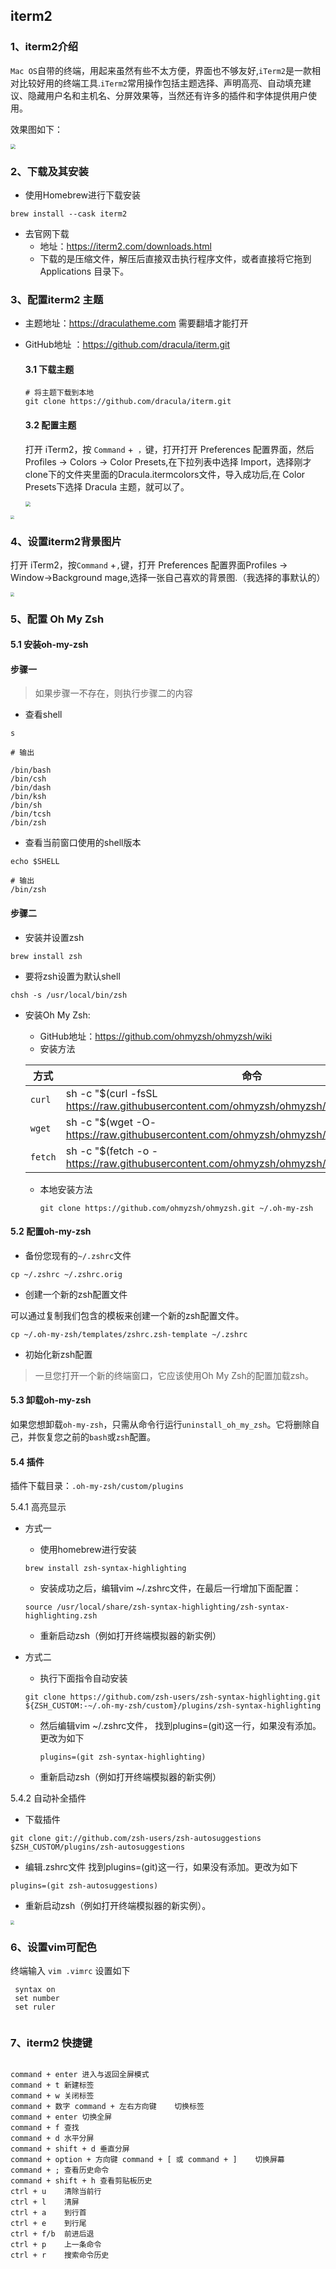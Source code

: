 

## iterm2

### 1、iterm2介绍

`Mac OS`自带的终端，用起来虽然有些不太方便，界面也不够友好,`iTerm2`是一款相对比较好用的终端工具.`iTerm2`常用操作包括主题选择、声明高亮、自动填充建议、隐藏用户名和主机名、分屏效果等，当然还有许多的插件和字体提供用户使用。

效果图如下：

<img src="https://tva1.sinaimg.cn/large/008i3skNgy1gu99ugwvoyj60wy0sy7a202.jpg" style="zoom: 50%;" />



### 2、下载及其安装

+ 使用Homebrew进行下载安装

```shell
brew install --cask iterm2
```

+ 去官网下载
  + 地址：https://iterm2.com/downloads.html
  + 下载的是压缩文件，解压后直接双击执行程序文件，或者直接将它拖到 Applications 目录下。

### 3、配置iterm2 主题

+ 主题地址：https://draculatheme.com  需要翻墙才能打开

+ GitHub地址 ：https://github.com/dracula/iterm.git

  #### 3.1 下载主题

  ```shell
  # 将主题下载到本地
  git clone https://github.com/dracula/iterm.git
  ```

  #### 3.2 配置主题

  打开 iTerm2，按 `Command` +` ，`键，打开打开 Preferences 配置界面，然后Profiles -> Colors -> Color Presets,在下拉列表中选择 Import，选择刚才clone下的文件夹里面的Dracula.itermcolors文件，导入成功后,在 Color Presets下选择 Dracula 主题，就可以了。

  <img src="https://tva1.sinaimg.cn/large/008i3skNgy1gu9aeiubt1j61vq0u0gpv02.jpg" style="zoom:50%;" />



<img src="https://tva1.sinaimg.cn/large/008i3skNgy1gu9agkanc6j61310u0q6o02.jpg" style="zoom: 40%;" />

### 4、设置iterm2背景图片

打开 iTerm2，按`Command` +`,`键，打开 Preferences 配置界面Profiles -> Window->Background mage,选择一张自己喜欢的背景图.（我选择的事默认的）

<img src="https://tva1.sinaimg.cn/large/008i3skNgy1gu9asgpcsij618q0u0wi802.jpg" style="zoom:40%;" />

### 5、配置 Oh My Zsh

#### 5.1 安装oh-my-zsh

#### 步骤一

> 如果步骤一不存在，则执行步骤二的内容

+ 查看shell

```shell
s

# 输出

/bin/bash
/bin/csh
/bin/dash
/bin/ksh
/bin/sh
/bin/tcsh
/bin/zsh
```

+ 查看当前窗口使用的shell版本

```shell
echo $SHELL

# 输出
/bin/zsh
```

#### 步骤二

+ 安装并设置zsh

```shell
brew install zsh
```

+ 要将zsh设置为默认shell

```shell
chsh -s /usr/local/bin/zsh
```

+ 安装Oh My Zsh:
  + GitHub地址：https://github.com/ohmyzsh/ohmyzsh/wiki
  + 安装方法

  | **方式** | **命令**                                                     |
  | -------- | ------------------------------------------------------------ |
  | `curl`   | sh -c "$(curl -fsSL https://raw.githubusercontent.com/ohmyzsh/ohmyzsh/master/tools/install.sh)" |
  | `wget`   | sh -c "$(wget -O- https://raw.githubusercontent.com/ohmyzsh/ohmyzsh/master/tools/install.sh)" |
  | `fetch`  | sh -c "$(fetch -o - https://raw.githubusercontent.com/ohmyzsh/ohmyzsh/master/tools/install.sh)" |

  + 本地安装方法

	```shell
	git clone https://github.com/ohmyzsh/ohmyzsh.git ~/.oh-my-zsh
	```

#### 5.2 配置oh-my-zsh

+ 备份您现有的`~/.zshrc`文件

```shell
cp ~/.zshrc ~/.zshrc.orig
```

+  创建一个新的zsh配置文件

可以通过复制我们包含的模板来创建一个新的zsh配置文件。

```shell
cp ~/.oh-my-zsh/templates/zshrc.zsh-template ~/.zshrc
```

+ 初始化新zsh配置

> 一旦您打开一个新的终端窗口，它应该使用Oh My Zsh的配置加载zsh。

#### 5.3 卸载oh-my-zsh

如果您想卸载`oh-my-zsh`，只需从命令行运行`uninstall_oh_my_zsh`。它将删除自己，并恢复您之前的`bash`或`zsh`配置。

#### 5.4 插件

插件下载目录：`.oh-my-zsh/custom/plugins`

5.4.1 高亮显示

+ 方式一

  + 使用homebrew进行安装

  ```shell
  brew install zsh-syntax-highlighting
  ```

  + 安装成功之后，编辑vim ~/.zshrc文件，在最后一行增加下面配置：

  ```shell
  source /usr/local/share/zsh-syntax-highlighting/zsh-syntax-highlighting.zsh
  ```

  + 重新启动zsh（例如打开终端模拟器的新实例）

+ 方式二

  + 执行下面指令自动安装

  ```shell
  git clone https://github.com/zsh-users/zsh-syntax-highlighting.git ${ZSH_CUSTOM:-~/.oh-my-zsh/custom}/plugins/zsh-syntax-highlighting
  ```

  + 然后编辑vim ~/.zshrc文件， 找到plugins=(git)这一行，如果没有添加。更改为如下

	```shell
	plugins=(git zsh-syntax-highlighting)
	```

  + 重新启动zsh（例如打开终端模拟器的新实例）

5.4.2 自动补全插件

  + 下载插件

  ```shell
  git clone git://github.com/zsh-users/zsh-autosuggestions $ZSH_CUSTOM/plugins/zsh-autosuggestions
  ```

  + 编辑.zshrc文件
    找到plugins=(git)这一行，如果没有添加。更改为如下
  ```shell
  plugins=(git zsh-autosuggestions)
  ```
  + 重新启动zsh（例如打开终端模拟器的新实例）。

<img src="https://tva1.sinaimg.cn/large/008i3skNgy1guac26zw8yj61950u0q8r02.jpg" style="zoom:40%;" />

### 6、设置vim可配色

终端输入 `vim .vimrc`
设置如下

```shell
 syntax on
 set number
 set ruler
 
```

### 7、iterm2 快捷键


```shell

command + enter 进入与返回全屏模式
command + t 新建标签
command + w 关闭标签
command + 数字 command + 左右方向键    切换标签
command + enter 切换全屏
command + f 查找
command + d 水平分屏
command + shift + d 垂直分屏
command + option + 方向键 command + [ 或 command + ]    切换屏幕
command + ; 查看历史命令
command + shift + h 查看剪贴板历史
ctrl + u    清除当前行
ctrl + l    清屏
ctrl + a    到行首
ctrl + e    到行尾
ctrl + f/b  前进后退
ctrl + p    上一条命令
ctrl + r    搜索命令历史
```

